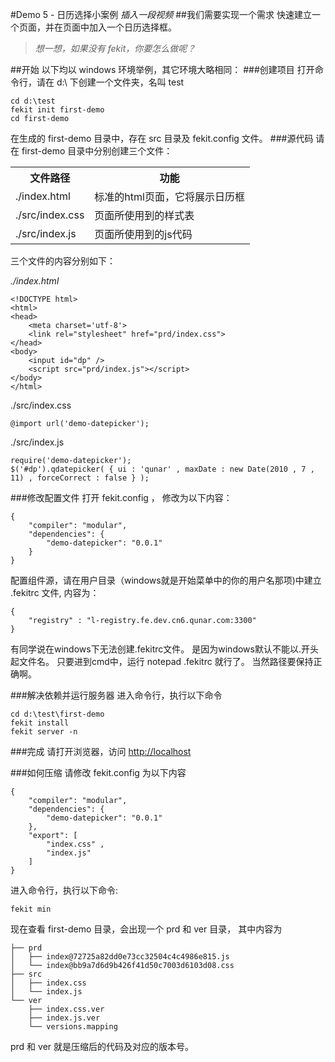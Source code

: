 #Demo 5 - 日历选择小案例
*插入一段视频*
##我们需要实现一个需求
快速建立一个页面，并在页面中加入一个日历选择框。

>*想一想，如果没有 fekit，你要怎么做呢？*


<div id="js-video"
     data-url="http://qtown.corp.qunar.com/accessible/video/2014/11/19/6aa551ca45b5230c4544691819ea2d43_play.flv"
     data-image="http://qtown.corp.qunar.com/accessible/cover/2014/11/19/08974a2ed9e67bfed0629dd9e9872bbf.flv.jpg"></div>

##开始
以下均以 windows 环境举例，其它环境大略相同：
###创建项目
打开命令行，请在 d:\ 下创建一个文件夹，名叫 test

	cd d:\test
	fekit init first-demo
	cd first-demo
在生成的 first-demo 目录中，存在 src 目录及 fekit.config 文件。
###源代码
请在 first-demo 目录中分别创建三个文件：
<table>
    <tr class="head">
      <th>文件路径</th><th>功能</th>
    </tr>
    <tr>
      <td>./index.html</td><td>标准的html页面，它将展示日历框</td>
    </tr>
    <tr>
      <td>./src/index.css</td><td>页面所使用到的样式表</td>
    </tr>
    <tr>
      <td>./src/index.js</td><td>页面所使用到的js代码</td>
    </tr>
</table>
三个文件的内容分别如下：

*./index.html*

	<!DOCTYPE html>
	<html>
	<head>
	    <meta charset='utf-8'>
	    <link rel="stylesheet" href="prd/index.css">
	</head>
	<body>
	    <input id="dp" />
	    <script src="prd/index.js"></script>
	</body>
	</html>

./src/index.css

	@import url('demo-datepicker');

./src/index.js

	require('demo-datepicker');
	$('#dp').qdatepicker( { ui : 'qunar' , maxDate : new Date(2010 , 7 , 11) , forceCorrect : false } );

###修改配置文件
打开 fekit.config ， 修改为以下内容：

	{
	    "compiler": "modular",
	    "dependencies": {
	        "demo-datepicker": "0.0.1"
	    }
	}

配置组件源，请在用户目录（windows就是开始菜单中的你的用户名那项)中建立 .fekitrc 文件, 内容为：

	{
		"registry" : "l-registry.fe.dev.cn6.qunar.com:3300"
	}

有同学说在windows下无法创建.fekitrc文件。 是因为windows默认不能以.开头起文件名。 只要进到cmd中，运行 notepad .fekitrc 就行了。 当然路径要保持正确啊。

###解决依赖并运行服务器
进入命令行，执行以下命令

	cd d:\test\first-demo
	fekit install
	fekit server -n

###完成
请打开浏览器，访问 <http://localhost>

###如何压缩
请修改 fekit.config 为以下内容

	{
	    "compiler": "modular",
	    "dependencies": {
	        "demo-datepicker": "0.0.1"
	    },
	    "export": [
	        "index.css" ,
	        "index.js"
	    ]
	}

进入命令行，执行以下命令:

	fekit min

现在查看 first-demo 目录，会出现一个 prd 和 ver 目录， 其中内容为

	├── prd
	│   ├── index@72725a82dd0e73cc32504c4c4986e815.js
	│   └── index@bb9a7d6d9b426f41d50c7003d6103d08.css
	├── src
	│   ├── index.css
	│   └── index.js
	└── ver
	    ├── index.css.ver
	    ├── index.js.ver
	    └── versions.mapping

prd 和 ver 就是压缩后的代码及对应的版本号。
